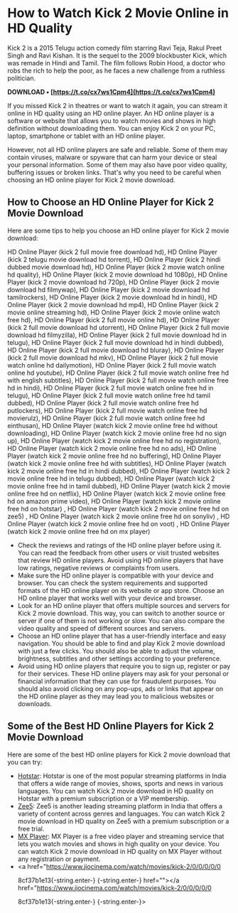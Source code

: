# How to Watch Kick 2 Movie Online in HD Quality
 
Kick 2 is a 2015 Telugu action comedy film starring Ravi Teja, Rakul Preet Singh and Ravi Kishan. It is the sequel to the 2009 blockbuster Kick, which was remade in Hindi and Tamil. The film follows Robin Hood, a doctor who robs the rich to help the poor, as he faces a new challenge from a ruthless politician.
 
**DOWNLOAD • [https://t.co/cx7ws1Cpm4](https://t.co/cx7ws1Cpm4)**


 
If you missed Kick 2 in theatres or want to watch it again, you can stream it online in HD quality using an HD online player. An HD online player is a software or website that allows you to watch movies and shows in high definition without downloading them. You can enjoy Kick 2 on your PC, laptop, smartphone or tablet with an HD online player.
 
However, not all HD online players are safe and reliable. Some of them may contain viruses, malware or spyware that can harm your device or steal your personal information. Some of them may also have poor video quality, buffering issues or broken links. That's why you need to be careful when choosing an HD online player for Kick 2 movie download.
 
## How to Choose an HD Online Player for Kick 2 Movie Download
 
Here are some tips to help you choose an HD online player for Kick 2 movie download:
 
HD Online Player (kick 2 full movie free download hd),  HD Online Player (kick 2 telugu movie download hd torrent),  HD Online Player (kick 2 hindi dubbed movie download hd),  HD Online Player (kick 2 movie watch online hd quality),  HD Online Player (kick 2 movie download hd 1080p),  HD Online Player (kick 2 movie download hd 720p),  HD Online Player (kick 2 movie download hd filmywap),  HD Online Player (kick 2 movie download hd tamilrockers),  HD Online Player (kick 2 movie download hd in hindi),  HD Online Player (kick 2 movie download hd mp4),  HD Online Player (kick 2 movie online streaming hd),  HD Online Player (kick 2 movie online watch free hd),  HD Online Player (kick 2 full movie online hd),  HD Online Player (kick 2 full movie download hd utorrent),  HD Online Player (kick 2 full movie download hd filmyzilla),  HD Online Player (kick 2 full movie download hd in telugu),  HD Online Player (kick 2 full movie download hd in hindi dubbed),  HD Online Player (kick 2 full movie download hd bluray),  HD Online Player (kick 2 full movie download hd mkv),  HD Online Player (kick 2 full movie watch online hd dailymotion),  HD Online Player (kick 2 full movie watch online hd youtube),  HD Online Player (kick 2 full movie watch online free hd with english subtitles),  HD Online Player (kick 2 full movie watch online free hd in hindi),  HD Online Player (kick 2 full movie watch online free hd in telugu),  HD Online Player (kick 2 full movie watch online free hd tamil dubbed),  HD Online Player (kick 2 full movie watch online free hd putlockers),  HD Online Player (kick 2 full movie watch online free hd movierulz),  HD Online Player (kick 2 full movie watch online free hd einthusan),  HD Online Player (watch kick 2 movie online free hd without downloading),  HD Online Player (watch kick 2 movie online free hd no sign up),  HD Online Player (watch kick 2 movie online free hd no registration),  HD Online Player (watch kick 2 movie online free hd no ads),  HD Online Player (watch kick 2 movie online free hd no buffering),  HD Online Player (watch kick 2 movie online free hd with subtitles),  HD Online Player (watch kick 2 movie online free hd in hindi dubbed),  HD Online Player (watch kick 2 movie online free hd in telugu dubbed),  HD Online Player (watch kick 2 movie online free hd in tamil dubbed),  HD Online Player (watch kick 2 movie online free hd on netflix),  HD Online Player (watch kick 2 movie online free hd on amazon prime video),  HD Online Player (watch kick 2 movie online free hd on hotstar) ,  HD Online Player (watch kick 2 movie online free hd on zee5) ,  HD Online Player (watch kick 2 movie online free hd on sonyliv) ,  HD Online Player (watch kick 2 movie online free hd on voot) ,  HD Online Player (watch kick 2 movie online free hd on mx player)
 
- Check the reviews and ratings of the HD online player before using it. You can read the feedback from other users or visit trusted websites that review HD online players. Avoid using HD online players that have low ratings, negative reviews or complaints from users.
- Make sure the HD online player is compatible with your device and browser. You can check the system requirements and supported formats of the HD online player on its website or app store. Choose an HD online player that works well with your device and browser.
- Look for an HD online player that offers multiple sources and servers for Kick 2 movie download. This way, you can switch to another source or server if one of them is not working or slow. You can also compare the video quality and speed of different sources and servers.
- Choose an HD online player that has a user-friendly interface and easy navigation. You should be able to find and play Kick 2 movie download with just a few clicks. You should also be able to adjust the volume, brightness, subtitles and other settings according to your preference.
- Avoid using HD online players that require you to sign up, register or pay for their services. These HD online players may ask for your personal or financial information that they can use for fraudulent purposes. You should also avoid clicking on any pop-ups, ads or links that appear on the HD online player as they may lead you to malicious websites or downloads.

## Some of the Best HD Online Players for Kick 2 Movie Download
 
Here are some of the best HD online players for Kick 2 movie download that you can try:

- [Hotstar](https://www.hotstar.com/in/movies/kick-2/1000071770/watch): Hotstar is one of the most popular streaming platforms in India that offers a wide range of movies, shows, sports and news in various languages. You can watch Kick 2 movie download in HD quality on Hotstar with a premium subscription or a VIP membership.
- [Zee5](https://www.zee5.com/movies/details/kick-2/0-0-2377): Zee5 is another leading streaming platform in India that offers a variety of content across genres and languages. You can watch Kick 2 movie download in HD quality on Zee5 with a premium subscription or a free trial.
- [MX Player](https://www.mxplayer.in/movie/watch-kick-2-movie-online-3f3c8f4b6d4f8c9e9e9c4b7f6c8b7f6d): MX Player is a free video player and streaming service that lets you watch movies and shows in high quality on your device. You can watch Kick 2 movie download in HD quality on MX Player without any registration or payment.
- <a href="https://www.jiocinema.com/watch/movies/kick-2/0/0/0/0/0</p> 8cf37b1e13{-string.enter-}
{-string.enter-} href=""></a href="https://www.jiocinema.com/watch/movies/kick-2/0/0/0/0/0</p> 8cf37b1e13{-string.enter-}
{-string.enter-}>